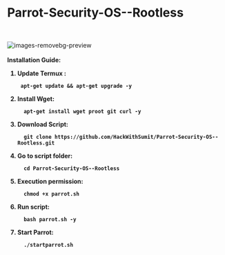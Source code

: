 # Parrot-Security-OS--Rootless
<br>

![images-removebg-preview](https://user-images.githubusercontent.com/120317751/211474833-887a636e-3596-4172-9f60-b182030244a1.png)
<br>
<br>
<B> Installation Guide: 
<br>
1. Update Termux :  

        apt-get update && apt-get upgrade -y

2. Install Wget: 

         apt-get install wget proot git curl -y

3. Download Script:

         git clone https://github.com/HackWithSumit/Parrot-Security-OS--Rootless.git

4. Go to script folder: 
         
         cd Parrot-Security-OS--Rootless
        
5. Execution permission:
        
         chmod +x parrot.sh
        
6. Run script: 
        
         bash parrot.sh -y
        
7. Start Parrot:
        
         ./startparrot.sh
         
